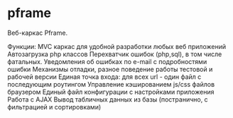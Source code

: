 pframe
======

Веб-каркас Pframe.

Функции:
MVC каркас для удобной разработки любых веб приложений
Автозагрузка php классов
Перехватчик ошибок (php,sql), в том числе фатальных. Уведомления об ошибках по e-mail с подробностями ошибки
Механизмы отладки, разное поведение работы тестовой и рабочей версии
Единая точка входа: для всех url - один файл с последующим роутингом
Управление кэшированием js/css файлов браузером
Единый файл конфигурации с настройками приложения
Работа с AJAX
Вывод табличных данных из базы (постранично, с фильтрацией и сортировками)
